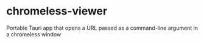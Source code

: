 # chromeless-viewer
Portable Tauri app that opens a URL passed as a command-line argument in a chromeless window
